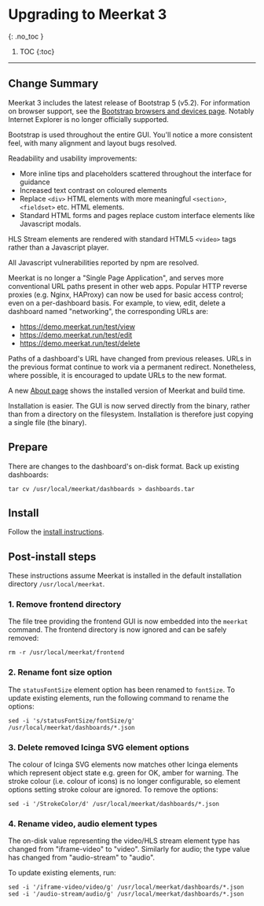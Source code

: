 # Upgrading to Meerkat 3
{: .no_toc }

1. TOC
{:toc}

---

## Change Summary

Meerkat 3 includes the latest release of Bootstrap 5 (v5.2).
For information on browser support, see the [Bootstrap browsers and devices page][bootstrap-browsers].
Notably Internet Explorer is no longer officially supported.

Bootstrap is used throughout the entire GUI.
You'll notice a more consistent feel, with many alignment and layout bugs resolved.

Readability and usability improvements:
* More inline tips and placeholders scattered throughout the interface for guidance
* Increased text contrast on coloured elements
* Replace `<div>` HTML elements with more meaningful `<section>`, `<fieldset>` etc. HTML elements.
* Standard HTML forms and pages replace custom interface elements like Javascript modals.

HLS Stream elements are rendered with standard HTML5 `<video>` tags rather than a Javascript player.

All Javascript vulnerabilities reported by npm are resolved.

Meerkat is no longer a "Single Page Application", and serves more conventional URL paths present in other web apps.
Popular HTTP reverse proxies (e.g. Nginx, HAProxy) can now be used for basic access control;
even on a per-dashboard basis.
For example, to view, edit, delete a dashboard named "networking", the corresponding URLs are:

* https://demo.meerkat.run/test/view
* https://demo.meerkat.run/test/edit
* https://demo.meerkat.run/test/delete

Paths of a dashboard's URL have changed  from previous releases.
URLs in the previous format continue to work via a permanent redirect.
Nonetheless, where possible, it is encouraged to update URLs to the new format.

A new [About page][about] shows the installed version of Meerkat and build time.

Installation is easier.
The GUI is now served directly from the binary,
rather than from a directory on the filesystem.
Installation is therefore just copying a single file (the binary).

[bootstrap-browsers]: https://getbootstrap.com/docs/5.2/getting-started/browsers-devices
[about]: https://demo.meerkat.run/about

## Prepare

There are changes to the dashboard's on-disk format.
Back up existing dashboards:

	tar cv /usr/local/meerkat/dashboards > dashboards.tar

## Install

Follow the [install instructions][install].

[install]: /install

## Post-install steps

These instructions assume Meerkat is installed in the default installation directory `/usr/local/meerkat`.

### 1. Remove frontend directory

The file tree providing the frontend GUI is now embedded into the `meerkat` command.
The frontend directory is now ignored and can be safely removed:

	rm -r /usr/local/meerkat/frontend

### 2. Rename font size option

The `statusFontSize` element option has been renamed to `fontSize`.
To update existing elements, run the following command to rename the options:

	sed -i 's/statusFontSize/fontSize/g' /usr/local/meerkat/dashboards/*.json

### 3. Delete removed Icinga SVG element options

The colour of Icinga SVG elements now matches other Icinga elements which represent object state e.g. green for OK, amber for warning.
The stroke colour (i.e. colour of icons) is no longer configurable, so element options setting stroke colour are ignored.
To remove the options:

	sed -i '/StrokeColor/d' /usr/local/meerkat/dashboards/*.json

### 4. Rename video, audio element types

The on-disk value representing the video/HLS stream element type has changed from "iframe-video" to "video".
Similarly for audio; the type value has changed from "audio-stream" to "audio".

To update existing elements, run:

	sed -i '/iframe-video/video/g' /usr/local/meerkat/dashboards/*.json
	sed -i '/audio-stream/audio/g' /usr/local/meerkat/dashboards/*.json
